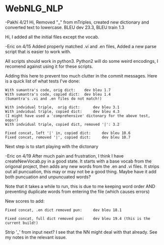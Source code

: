 # WebNLG_NLP

-Pakhi 4/21
Hi, Removed "_" from mTriples, created new dictionary and converted text to lowercase.
    BLEU dev 23.3, BLEU train 1.3


Hi, I added all the initial files except the vocab.

-Eric on 4/15
Added properly matched .vi and .en files, Added a new parse script that is easier to work with.

All scripts should work in python3. Python2 will do some weird encodings, I recomend against using it for these scripts.


Adding this here to prevent too much clutter in the commit messages.
Here is a quick list of what tests I've done:

    With sumantra's code, orig dict:  	dev bleu 1.7
    With sumantra's code, copied dict: 	dev bleu 1.4
    (Sumantra's .vi and .en files do not match!)

    With indvidual triple, 	orig dict:  	dev bleu 3.1
    With indvidual triple, copied dict: 	dev bleu 4.3  
    (I might have used a 'comprehensive' dictonary for the above test, oops!)
    With indvidual triple, copied dict, removed '|': 3.2

    Fixed concat, left '|' in, copied dict:		dev bleu 10.6
    Fixed concat, removed '|', copied dict:		dev bleu 10.7

Next step is to start playing with the dictonary

-Eric on 4/19
After much pain and frustration, I think I have createNewVocab.py in a good state. It starts with a base vocab from the origonal project,
then adds any new words from the .en and .vi files. It strips out all puncuation, this may or may not be a good thing. Maybe have it add
both puncuation and unpuncuated words?

Note that it takes a while to run, this is due to me keeping word order AND preventing duplicate words from entering the file (which causes errors)

New scores to add:

    Fixed concat, .en dict removed pun:	    dev bleu 18.1

    Fixed concat, full dict removed pun:	dev bleu 19.4 (this is the current build!)


Strip '_' from input next? I see that the NN might deal with that already. See my notes in the relevant issue.
